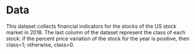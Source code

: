 # Data 

This dataset collects financial indicators
for the stocks of the US stock market in 2018. The last column of the dataset represent
the class of each stock: if the percent price variation of the stock for the year is positive,
then class=1; otherwise, class=0.
